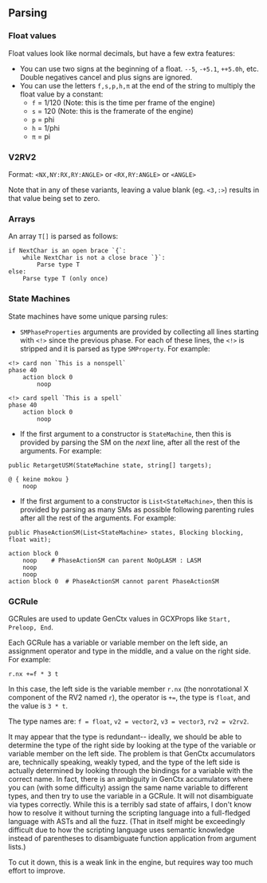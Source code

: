 ## Parsing

### Float values

Float values look like normal decimals, but have a few extra features:

- You can use two signs at the beginning of a float. `--5`, `-+5.1`, `++5.0h`, etc. Double negatives cancel and plus signs are ignored.
- You can use the letters `f,s,p,h,π` at the end of the string to multiply the float value by a constant:
  - `f` = 1/120 (Note: this is the time per frame of the engine)
  - `s` = 120 (Note: this is the framerate of the engine)
  - `p` = phi
  - `h` = 1/phi
  - `π` = pi

### V2RV2

Format: `<NX,NY:RX,RY:ANGLE>` or `<RX,RY:ANGLE>` or `<ANGLE>`

Note that in any of these variants, leaving a value blank (eg. `<3,:>`) results in that value being set to zero.

### Arrays

An array `T[]` is parsed as follows:

```
if NextChar is an open brace `{`:
	while NextChar is not a close brace `}`:
		Parse type T
else:
	Parse type T (only once)
```

### State Machines

State machines have some unique parsing rules:

- `SMPhaseProperties` arguments are provided by collecting all lines starting with `<!>` since the previous phase. For each of these lines, the `<!>` is stripped and it is parsed as type `SMProperty`. For example:

```
<!> card non `This is a nonspell`
phase 40
	action block 0
		noop

<!> card spell `This is a spell`
phase 40
	action block 0
		noop
```

- If the first argument to a constructor is `StateMachine`, then this is provided by parsing the SM on the *next* line, after all the rest of the arguments. For example:

```
public RetargetUSM(StateMachine state, string[] targets);

@ { keine mokou }
	noop
```

- If the first argument to a constructor is `List<StateMachine>`, then this is provided by parsing as many SMs as possible following parenting rules after all the rest of the arguments. For example:

```
public PhaseActionSM(List<StateMachine> states, Blocking blocking, float wait);

action block 0
	noop	# PhaseActionSM can parent NoOpLASM : LASM
	noop
	noop
action block 0	# PhaseActionSM cannot parent PhaseActionSM
```

### GCRule

GCRules are used to update GenCtx values in GCXProps like `Start, Preloop, End`. 

Each GCRule has a variable or variable member on the left side, an assignment operator and type in the middle, and a value on the right side. For example:

`r.nx +=f * 3 t`

In this case, the left side is the variable member `r.nx` (the nonrotational X component of the RV2 named `r`), the operator is `+=`, the type is `float`, and the value is `3 * t`. 

The type names are: `f = float`, `v2 = vector2`, `v3 = vector3`, `rv2 = v2rv2`. 

It may appear that the type is redundant-- ideally, we should be able to determine the type of the right side by looking at the type of the variable or variable member on the left side. The problem is that GenCtx accumulators are, technically speaking, weakly typed, and the type of the left side is actually determined by looking through the bindings for a variable with the correct name. In fact, there is an ambiguity in GenCtx accumulators where you can (with some difficulty) assign the same name variable to different types, and then try to use the variable in a GCRule. It will not disambiguate via types correctly. While this is a terribly sad state of affairs, I don't know how to resolve it without turning the scripting language into a full-fledged language with ASTs and all the fuzz. (That in itself might be exceedingly difficult due to how the scripting language uses semantic knowledge instead of parentheses to disambiguate function application from argument lists.) 

To cut it down, this is a weak link in the engine, but requires way too much effort to improve.

